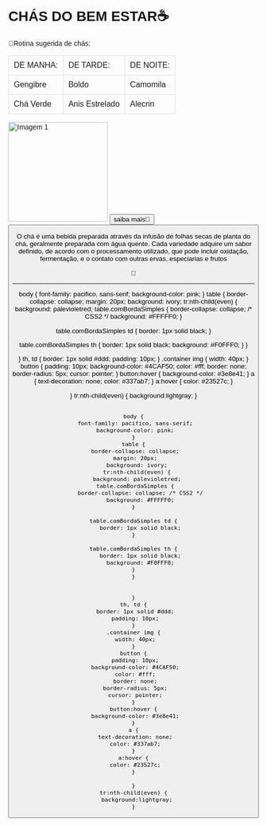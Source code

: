 <!DOCTYPE html>
<html lang="pt-BR">
<head>
 <meta charset="UTF-8">
 <meta name="viewport" content="width=device-width, initial-scale=1.0">
 <link rel="stylesheet" type="text/css"href="estilo.css">
 <title>Páginas</title>
 <style>
  body {
   font-family: Arial, sans-serif;
  }
  table {
   border-collapse: collapse;
  }
  th, td {
   border: 1px solid #ddd;
   padding: 10px;
  }
 </style>
</head>
<body>



<h1> CHÁS DO BEM ESTAR☕</h1>
 <p>🌸Rotina sugerida de chás:</p>
<table>
 <tr>
  <td>DE MANHA:</td>
  <td>DE TARDE:</td>
  <td>DE NOITE:</td>
 </tr>
 <tr>
  <td> Gengibre</td>
  <td>Boldo</td>
  <td>Camomila</td>
 </tr>
 <tr>
  <td>Chá Verde </td>
  <td>Anis Estrelado</td>     
  <td>Alecrin</td>
 </tr>
</table>
<img src="images.jpeg" alt="Imagem 1" width="200">
 <a href="pagina3.html" </a>
 <button>saiba mais🍃 <button>
  
  
<p>O chá é uma bebida preparada através da infusão de folhas secas de planta do chá, geralmente preparada com água quente. Cada variedade adquire um sabor definido, de acordo com o processamento utilizado, que pode incluir oxidação, fermentação, e o contato com outras ervas, especiarias e frutos</p>
<span>🍃</span>

<hr>
body {
 font-family: pacifico, sans-serif;
 background-color: pink;
}
table {
 border-collapse: collapse;
 margin: 20px;
  background: ivory;
  tr:nth-child(even) {
  background: palevioletred;
 table.comBordaSimples {
    border-collapse: collapse; /* CSS2 */
    background: #FFFFF0;
}
 
table.comBordaSimples td {
    border: 1px solid black;
}
 
table.comBordaSimples th {
    border: 1px solid black;
    background: #F0FFF0;
}
}


}
th, td {
 border: 1px solid #ddd;
 padding: 10px;
}
.container img {
 width: 40px;
}
button {
 padding: 10px;
 background-color: #4CAF50;
 color: #fff;
 border: none;
 border-radius: 5px;
 cursor: pointer;
}
button:hover {
 background-color: #3e8e41;
}
a {
 text-decoration: none;
 color: #337ab7;
}
a:hover {
 color: #23527c;
}

}
tr:nth-child(even) {
  background:lightgray;
}
```

body {
 font-family: pacifico, sans-serif;
 background-color: pink;
}
table {
 border-collapse: collapse;
 margin: 20px;
  background: ivory;
  tr:nth-child(even) {
  background: palevioletred;
 table.comBordaSimples {
    border-collapse: collapse; /* CSS2 */
    background: #FFFFF0;
}
 
table.comBordaSimples td {
    border: 1px solid black;
}
 
table.comBordaSimples th {
    border: 1px solid black;
    background: #F0FFF0;
}
}


}
th, td {
 border: 1px solid #ddd;
 padding: 10px;
}
.container img {
 width: 40px;
}
button {
 padding: 10px;
 background-color: #4CAF50;
 color: #fff;
 border: none;
 border-radius: 5px;
 cursor: pointer;
}
button:hover {
 background-color: #3e8e41;
}
a {
 text-decoration: none;
 color: #337ab7;
}
a:hover {
 color: #23527c;
}

}
tr:nth-child(even) {
  background:lightgray;
}
```





